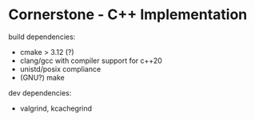 # Cornerstone - C++ Implementation

build dependencies:
- cmake > 3.12 (?)
- clang/gcc with compiler support for c++20
- unistd/posix compliance
- (GNU?) make

dev dependencies:
- valgrind, kcachegrind
